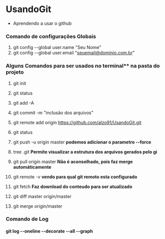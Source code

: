 # UsandoGit
* Aprendendo a usar o github

### Comando de configurações Globais

1. git config --global user.name "Seu Nome"
2. git config --global user.email "seuemail@dominio.com.br"

### Alguns Comandos para ser usados no terminal** na pasta do projeto

1. git init 

2. git status

3. git add -A

4. git commit -m "inclusão dos arquivos"

5. git remote add origin https://github.com/alzo91/UsandoGit.git

6. git status

7. git push -u origin master **podemos adicionar o parametro --force**

8. tree .git **Permite visualizar a estrutura dos arquivos gerados pelo gi**

9. git pull origin master **Não é aconselhado, pois faz merge automáticamente**

10. git remote -v **vendo para qual git remoto esta configurado**

11. git fetch **Faz download do conteudo para ser atualizado**

12. git diff master origin/master

13. git merge origin/master

### Comando de Log

#### git log --oneline --decorate --all --graph
